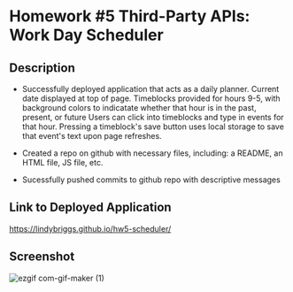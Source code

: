 # Homework #5 Third-Party APIs: Work Day Scheduler

## Description

* Successfully deployed application that acts as a daily planner. Current date displayed at top of page. Timeblocks provided for hours 9-5, with background colors to indicatate whether that hour is in the past, present, or future Users can click into timeblocks and type in events for that hour. Pressing a timeblock's save button uses local storage to save that event's text upon page refreshes.

* Created a repo on github with necessary files, including: a README, an HTML file, JS file, etc.

* Sucessfully pushed commits to github repo with descriptive messages

## Link to Deployed Application

https://lindybriggs.github.io/hw5-scheduler/

## Screenshot

![ezgif com-gif-maker (1)](https://user-images.githubusercontent.com/101146153/162282056-94da748a-4284-4f26-abba-63367d0f33a4.gif)